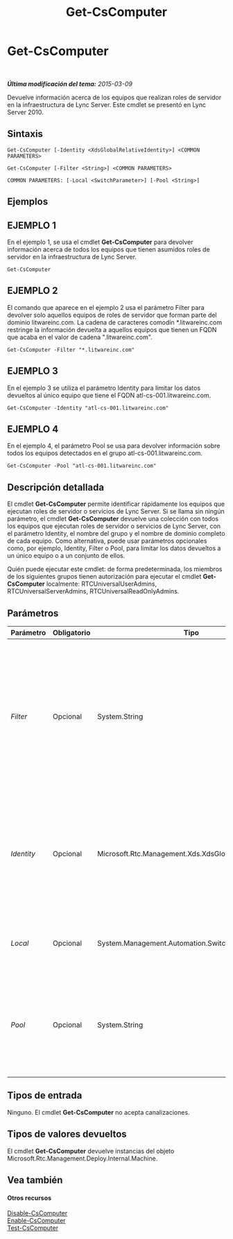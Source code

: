 ﻿---
title: Get-CsComputer
TOCTitle: Get-CsComputer
ms:assetid: 493931a9-1670-4a76-abba-7d3c7723d2e1
ms:mtpsurl: https://technet.microsoft.com/es-es/library/Gg425959(v=OCS.15)
ms:contentKeyID: 48275177
ms.date: 01/07/2017
mtps_version: v=OCS.15
ms.translationtype: HT
---

# Get-CsComputer

 

_**Última modificación del tema:** 2015-03-09_

Devuelve información acerca de los equipos que realizan roles de servidor en la infraestructura de Lync Server. Este cmdlet se presentó en Lync Server 2010.

## Sintaxis

    Get-CsComputer [-Identity <XdsGlobalRelativeIdentity>] <COMMON PARAMETERS>

    Get-CsComputer [-Filter <String>] <COMMON PARAMETERS>

    COMMON PARAMETERS: [-Local <SwitchParameter>] [-Pool <String>]

## Ejemplos

## EJEMPLO 1

En el ejemplo 1, se usa el cmdlet **Get-CsComputer** para devolver información acerca de todos los equipos que tienen asumidos roles de servidor en la infraestructura de Lync Server.

    Get-CsComputer

## EJEMPLO 2

El comando que aparece en el ejemplo 2 usa el parámetro Filter para devolver solo aquellos equipos de roles de servidor que forman parte del dominio litwareinc.com. La cadena de caracteres comodín \*.litwareinc.com restringe la información devuelta a aquellos equipos que tienen un FQDN que acaba en el valor de cadena ".litwareinc.com".

    Get-CsComputer -Filter "*.litwareinc.com"

## EJEMPLO 3

En el ejemplo 3 se utiliza el parámetro Identity para limitar los datos devueltos al único equipo que tiene el FQDN atl-cs-001.litwareinc.com.

    Get-CsComputer -Identity "atl-cs-001.litwareinc.com"

## EJEMPLO 4

En el ejemplo 4, el parámetro Pool se usa para devolver información sobre todos los equipos detectados en el grupo atl-cs-001.litwareinc.com.

    Get-CsComputer -Pool "atl-cs-001.litwareinc.com"

## Descripción detallada

El cmdlet **Get-CsComputer** permite identificar rápidamente los equipos que ejecutan roles de servidor o servicios de Lync Server. Si se llama sin ningún parámetro, el cmdlet **Get-CsComputer** devuelve una colección con todos los equipos que ejecutan roles de servidor o servicios de Lync Server, con el parámetro Identity, el nombre del grupo y el nombre de dominio completo de cada equipo. Como alternativa, puede usar parámetros opcionales como, por ejemplo, Identity, Filter o Pool, para limitar los datos devueltos a un único equipo o a un conjunto de ellos.

Quién puede ejecutar este cmdlet: de forma predeterminada, los miembros de los siguientes grupos tienen autorización para ejecutar el cmdlet **Get-CsComputer** localmente: RTCUniversalUserAdmins, RTCUniversalServerAdmins, RTCUniversalReadOnlyAdmins.

## Parámetros


<table>
<colgroup>
<col style="width: 25%" />
<col style="width: 25%" />
<col style="width: 25%" />
<col style="width: 25%" />
</colgroup>
<thead>
<tr class="header">
<th>Parámetro</th>
<th>Obligatorio</th>
<th>Tipo</th>
<th>Descripción</th>
</tr>
</thead>
<tbody>
<tr class="odd">
<td><p><em>Filter</em></p></td>
<td><p>Opcional</p></td>
<td><p>System.String</p></td>
<td><p>Permite usar caracteres comodín al especificar la Identity del equipo o equipos que se devolverán. Por ejemplo, este comando devuelve información acerca de todos los equipos que tienen una Identity que comienza con el valor de cadena &quot;atl-&quot;: -Filter &quot;atl-*&quot;.</p></td>
</tr>
<tr class="even">
<td><p><em>Identity</em></p></td>
<td><p>Opcional</p></td>
<td><p>Microsoft.Rtc.Management.Xds.XdsGlobalRelativeIdentity</p></td>
<td><p>FQDN del equipo que se va a devolver. Por ejemplo: -Identity &quot;atl-cs-001.litwareinc.com&quot;.</p>
<p>Si no especifica este parámetro, se devolverán todos los equipos de Lync Server.</p></td>
</tr>
<tr class="odd">
<td><p><em>Local</em></p></td>
<td><p>Opcional</p></td>
<td><p>System.Management.Automation.SwitchParameter</p></td>
<td><p>Cuando está presente, devuelve información únicamente para el equipo local.</p></td>
</tr>
<tr class="even">
<td><p><em>Pool</em></p></td>
<td><p>Opcional</p></td>
<td><p>System.String</p></td>
<td><p>FQDN de un grupo de Lync Server. Al utilizar este parámetro, se devolverá información acerca de todos los equipos del grupo de servidores especificado.</p></td>
</tr>
</tbody>
</table>


## Tipos de entrada

Ninguno. El cmdlet **Get-CsComputer** no acepta canalizaciones.

## Tipos de valores devueltos

El cmdlet **Get-CsComputer** devuelve instancias del objeto Microsoft.Rtc.Management.Deploy.Internal.Machine.

## Vea también

#### Otros recursos

[Disable-CsComputer](disable-cscomputer.md)  
[Enable-CsComputer](enable-cscomputer.md)  
[Test-CsComputer](test-cscomputer.md)

